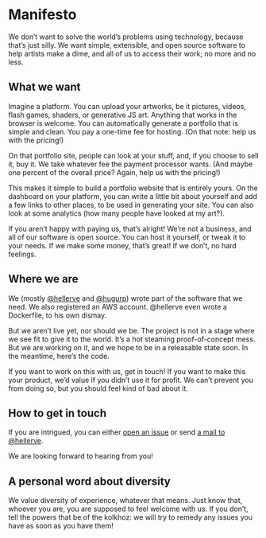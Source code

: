 # Manifesto

We don’t want to solve the world’s problems using technology, because that’s
just silly. We want simple, extensible, and open source software to help artists
make a dime, and all of us to access their work; no more and no less.

## What we want

Imagine a platform. You can upload your artworks, be it pictures, videos, flash
games, shaders, or generative JS art. Anything that works in the browser is
welcome. You can automatically generate a portfolio that is simple and clean.
You pay a one-time fee for hosting. (On that note: help us with the pricing!)

On that portfolio site, people can look at your stuff, and, if you choose to
sell it, buy it. We take whatever fee the payment processor wants. (And maybe
one percent of the overall price? Again, help us with the pricing!)

This makes it simple to build a portfolio website that is entirely yours. On the
dashboard on your platform, you can write a little bit about yourself and add a
few links to other places, to be used in generating your site. You can also
look at some analytics (how many people have looked at my art?).

If you aren’t happy with paying us, that’s alright! We’re not a business, and
all of our software is open source. You can host it yourself, or tweak it to
your needs. If we make some money, that’s great! If we don’t, no hard feelings.

## Where we are

We (mostly [@hellerve](https://github.com/hellerve) and
[@hugurp](https://github.com/hugurp)) wrote part of the software that we need.
We also registered an AWS account. @hellerve even wrote a Dockerfile, to his own
dismay.

But we aren’t live yet, nor should we be. The project is not in a stage where
we see fit to give it to the world. It’s a hot steaming proof-of-concept mess.
But we are working on it, and we hope to be in a releasable state soon. In the
meantime, here’s the code.

If you want to work on this with us, get in touch! If you want to make this your
product, we’d value if you didn’t use it for profit. We can’t prevent you from
doing so, but you should feel kind of bad about it.

## How to get in touch

If you are intrigued, you can either [open an issue](https://github.com/unterstrich-kolkhoz/manifesto/issues)
or send [a mail to @hellerve](mailto:veit@veitheller.de).

We are looking forward to hearing from you!

## A personal word about diversity

We value diversity of experience, whatever that means. Just know that, whoever
you are, you are supposed to feel welcome with us. If you don’t, tell the
powers that be of the kolkhoz: we will try to remedy any issues you have as soon
as you have them!
